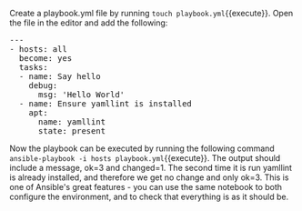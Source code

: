 
Create a playbook.yml file by running `touch playbook.yml`{{execute}}. Open the file in the editor and add the following:

<pre class="file"
 data-filename="./playbook.yml"
  data-target="replace">
---
- hosts: all
  become: yes
  tasks:
  - name: Say hello
    debug:
      msg: 'Hello World'
  - name: Ensure yamllint is installed
    apt:
      name: yamllint
      state: present
</pre>

Now the playbook can be executed by running the following command `ansible-playbook -i hosts playbook.yml`{{execute}}. The output should include a message, ok=3 and changed=1. The second time it is run yamllint is already installed, and therefore we get no change and only ok=3. This is one of Ansible's great features - you can use the same notebook to both configure the environment, and to check that everything is as it should be.
